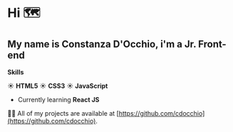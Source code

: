 # Hi :world_map:
## My name is Constanza D'Occhio, i'm a Jr. Front-end

**Skills**

:sunny: **HTML5**
:sunny: **CSS3**
:sunny: **JavaScript**
 - Currently learning **React JS**

👨‍💻 All of my projects are available at [https://github.com/cdocchio](https://github.com/cdocchio).



